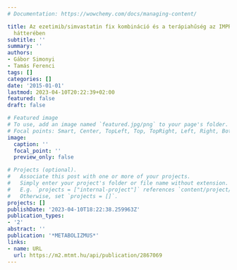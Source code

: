 ```yaml
---
# Documentation: https://wowchemy.com/docs/managing-content/

title: Az ezetimib/simvastatin fix kombináció és a terápiahűség az IMPROVE-IT vizsgálat
  hátterében
subtitle: ''
summary: ''
authors:
- Gábor Simonyi
- Tamás Ferenci
tags: []
categories: []
date: '2015-01-01'
lastmod: 2023-04-10T20:22:39+02:00
featured: false
draft: false

# Featured image
# To use, add an image named `featured.jpg/png` to your page's folder.
# Focal points: Smart, Center, TopLeft, Top, TopRight, Left, Right, BottomLeft, Bottom, BottomRight.
image:
  caption: ''
  focal_point: ''
  preview_only: false

# Projects (optional).
#   Associate this post with one or more of your projects.
#   Simply enter your project's folder or file name without extension.
#   E.g. `projects = ["internal-project"]` references `content/project/deep-learning/index.md`.
#   Otherwise, set `projects = []`.
projects: []
publishDate: '2023-04-10T18:22:38.259963Z'
publication_types:
- '2'
abstract: ''
publication: '*METABOLIZMUS*'
links:
- name: URL
  url: https://m2.mtmt.hu/api/publication/2867069
---
```


